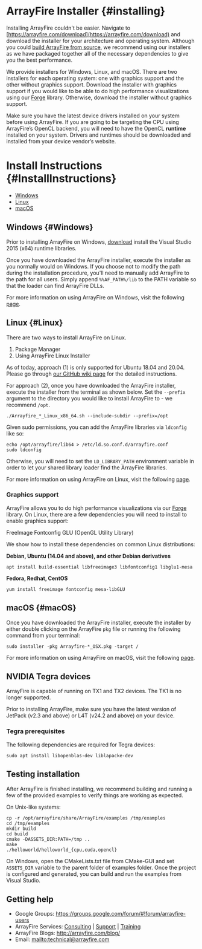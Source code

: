 # ArrayFire Installer {#installing}

Installing ArrayFire couldn't be easier. Navigate to
[https://arrayfire.com/download](https://arrayfire.com/download)
and download the installer for your architecture and
operating system. Although you could [build ArrayFire from
source](https://github.com/arrayfire/arrayfire), we recommend using our
installers as we have packaged together all of the necessary dependencies to
give you the best performance.

We provide installers for Windows, Linux, and macOS. There are two installers
for each operating system: one with graphics support and the other without
graphics support. Download the installer with graphics support if you would like
to be able to do high performance visualizations using our
[Forge](https://github.com/arrayfire/forge) library. Otherwise, download the
installer without graphics support.

Make sure you have the latest device drivers installed on your system before
using ArrayFire. If you are going to be targeting the CPU using ArrayFire’s
OpenCL backend, you will need to have the OpenCL **runtime** installed on your
system. Drivers and runtimes should be downloaded and installed from your device
vendor’s website.

# Install Instructions {#InstallInstructions}

* [Windows](#Windows)
* [Linux](#Linux)
* [macOS](#macOS)

## Windows {#Windows}

Prior to installing ArrayFire on Windows,
[download](https://www.microsoft.com/en-in/download/details.aspx?id=48145)
install the Visual Studio 2015 (x64) runtime libraries.

Once you have downloaded the ArrayFire installer, execute the installer as you
normally would on Windows. If you choose not to modify the path during the
installation procedure, you'll need to manually add ArrayFire to the path for
all users. Simply append `%%AF_PATH%/lib` to the PATH variable so that the loader
can find ArrayFire DLLs.

For more information on using ArrayFire on Windows, visit the following
[page](http://arrayfire.org/docs/using_on_windows.htm).

## Linux {#Linux}

There are two ways to install ArrayFire on Linux.
1. Package Manager
2. Using ArrayFire Linux Installer

As of today, approach (1) is only supported for Ubuntu 18.04 and 20.04. Please go
through [our GitHub wiki page](https://github.com/arrayfire/arrayfire/wiki/Install-ArrayFire-From-Linux-Package-Managers)
for the detailed instructions.

For approach (2), once you have downloaded the ArrayFire installer, execute the
installer from the terminal as shown below. Set the `--prefix` argument to the
directory you would like to install ArrayFire to - we recommend `/opt`.

    ./Arrayfire_*_Linux_x86_64.sh --include-subdir --prefix=/opt

Given sudo permissions, you can add the ArrayFire libraries via `ldconfig` like
so:

    echo /opt/arrayfire/lib64 > /etc/ld.so.conf.d/arrayfire.conf
    sudo ldconfig

Otherwise, you will need to set the `LD_LIBRARY_PATH` environment variable in
order to let your shared library loader find the ArrayFire libraries.

For more information on using ArrayFire on Linux, visit the following
[page](http://arrayfire.org/docs/using_on_linux.htm).

### Graphics support

ArrayFire allows you to do high performance visualizations via our
[Forge](https://github.com/arrayfire/forge) library. On Linux, there are a few
dependencies you will need to install to enable graphics support:

FreeImage
Fontconfig
GLU (OpenGL Utility Library)

We show how to install these dependencies on common Linux distributions:

__Debian, Ubuntu (14.04 and above), and other Debian derivatives__

    apt install build-essential libfreeimage3 libfontconfig1 libglu1-mesa

__Fedora, Redhat, CentOS__

    yum install freeimage fontconfig mesa-libGLU


## macOS {#macOS}

Once you have downloaded the ArrayFire installer, execute the installer by
either double clicking on the ArrayFire `pkg` file or running the following
command from your terminal:

    sudo installer -pkg Arrayfire-*_OSX.pkg -target /

For more information on using ArrayFire on macOS, visit the following
[page](http://arrayfire.org/docs/using_on_osx.htm).

## NVIDIA Tegra devices

ArrayFire is capable of running on TX1 and TX2 devices. The TK1 is no longer
supported.

Prior to installing ArrayFire, make sure you have the latest version of JetPack
(v2.3 and above) or L4T (v24.2 and above) on your device.

### Tegra prerequisites

The following dependencies are required for Tegra devices:

    sudo apt install libopenblas-dev liblapacke-dev

## Testing installation

After ArrayFire is finished installing, we recommend building and running a few
of the provided examples to verify things are working as expected.

On Unix-like systems:

    cp -r /opt/arrayfire/share/ArrayFire/examples /tmp/examples
    cd /tmp/examples
    mkdir build
    cd build
    cmake -DASSETS_DIR:PATH=/tmp ..
    make
    ./helloworld/helloworld_{cpu,cuda,opencl}

On Windows, open the CMakeLists.txt file from CMake-GUI and set `ASSETS_DIR`
variable to the parent folder of examples folder. Once the project is configured
and generated, you can build and run the examples from Visual Studio.

## <a name="GettingHelp"></a> Getting help

* Google Groups: https://groups.google.com/forum/#!forum/arrayfire-users
* ArrayFire Services:  [Consulting](https://arrayfire.com/consulting/)  |  [Support](https://arrayfire.com/support/)   |  [Training](https://arrayfire.com/training/)
* ArrayFire Blogs: http://arrayfire.com/blog/
* Email: <mailto:technical@arrayfire.com>
